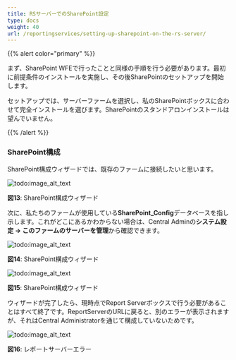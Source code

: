 ```yaml
---
title: RSサーバーでのSharePoint設定
type: docs
weight: 40
url: /reportingservices/setting-up-sharepoint-on-the-rs-server/
---
```


{{% alert color="primary" %}} 

まず、SharePoint WFEで行ったことと同様の手順を行う必要があります。最初に前提条件のインストールを実施し、その後SharePointのセットアップを開始します。 

セットアップでは、サーバーファームを選択し、私のSharePointボックスに合わせて完全インストールを選びます。SharePointのスタンドアロンインストールは望んでいません。 

{{% /alert %}} 
### **SharePoint構成**
SharePoint構成ウィザードでは、既存のファームに接続したいと思います。 

![todo:image_alt_text](setting-up-sharepoint-on-the-rs-server_1.png)

**図13**: SharePoint構成ウィザード 

次に、私たちのファームが使用している**SharePoint_Config**データベースを指し示します。これがどこにあるかわからない場合は、Central Adminの**システム設定 -> このファームのサーバーを管理**から確認できます。 

![todo:image_alt_text](setting-up-sharepoint-on-the-rs-server_2.png)

**図14**: SharePoint構成ウィザード 

![todo:image_alt_text](setting-up-sharepoint-on-the-rs-server_3.png)

**図15**: SharePoint構成ウィザード 

ウィザードが完了したら、現時点でReport Serverボックスで行う必要があることはすべて終了です。ReportServerのURLに戻ると、別のエラーが表示されますが、それはCentral Administratorを通じて構成していないためです。 

![todo:image_alt_text](setting-up-sharepoint-on-the-rs-server_4.png)

**図16**: レポートサーバーエラー